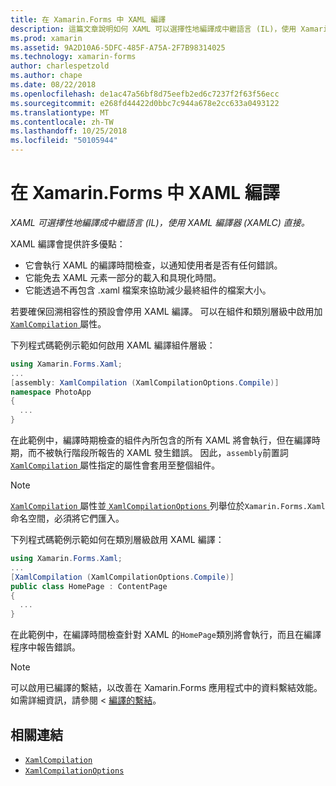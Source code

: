 ```yaml
---
title: 在 Xamarin.Forms 中 XAML 編譯
description: 這篇文章說明如何 XAML 可以選擇性地編譯成中繼語言 (IL)，使用 Xamarin.Forms XAML 編譯器 (XAMLC) 直接。
ms.prod: xamarin
ms.assetid: 9A2D10A6-5DFC-485F-A75A-2F7B98314025
ms.technology: xamarin-forms
author: charlespetzold
ms.author: chape
ms.date: 08/22/2018
ms.openlocfilehash: de1ac47a56bf8d75eefb2ed6c7237f2f63f56ecc
ms.sourcegitcommit: e268fd44422d0bbc7c944a678e2cc633a0493122
ms.translationtype: MT
ms.contentlocale: zh-TW
ms.lasthandoff: 10/25/2018
ms.locfileid: "50105944"
---
```

# <a name="xaml-compilation-in-xamarinforms"></a>在 Xamarin.Forms 中 XAML 編譯

_XAML 可選擇性地編譯成中繼語言 (IL)，使用 XAML 編譯器 (XAMLC) 直接。_

XAML 編譯會提供許多優點：

- 它會執行 XAML 的編譯時間檢查，以通知使用者是否有任何錯誤。
- 它能免去 XAML 元素一部分的載入和具現化時間。
- 它能透過不再包含 .xaml 檔案來協助減少最終組件的檔案大小。

若要確保回溯相容性的預設會停用 XAML 編譯。 可以在組件和類別層級中啟用加[ `XamlCompilation` ](xref:Xamarin.Forms.Xaml.XamlCompilationAttribute)屬性。

下列程式碼範例示範如何啟用 XAML 編譯組件層級：

```csharp
using Xamarin.Forms.Xaml;
...
[assembly: XamlCompilation (XamlCompilationOptions.Compile)]
namespace PhotoApp
{
  ...
}
```

在此範例中，編譯時期檢查的組件內所包含的所有 XAML 將會執行，但在編譯時期，而不被執行階段所報告的 XAML 發生錯誤。 因此，`assembly`前置詞[ `XamlCompilation` ](xref:Xamarin.Forms.Xaml.XamlCompilationAttribute)屬性指定的屬性會套用至整個組件。

> [!NOTE]
> [ `XamlCompilation` ](xref:Xamarin.Forms.Xaml.XamlCompilationAttribute)屬性並[ `XamlCompilationOptions` ](xref:Xamarin.Forms.Xaml.XamlCompilationOptions)列舉位於`Xamarin.Forms.Xaml`命名空間，必須將它們匯入。

下列程式碼範例示範如何在類別層級啟用 XAML 編譯：

```csharp
using Xamarin.Forms.Xaml;
...
[XamlCompilation (XamlCompilationOptions.Compile)]
public class HomePage : ContentPage
{
  ...
}
```

在此範例中，在編譯時間檢查針對 XAML 的`HomePage`類別將會執行，而且在編譯程序中報告錯誤。

> [!NOTE]
> 可以啟用已編譯的繫結，以改善在 Xamarin.Forms 應用程式中的資料繫結效能。 如需詳細資訊，請參閱 <<c0> [ 編譯的繫結](~/xamarin-forms/app-fundamentals/data-binding/compiled-bindings.md)。

## <a name="related-links"></a>相關連結

- [`XamlCompilation`](xref:Xamarin.Forms.Xaml.XamlCompilationAttribute)
- [`XamlCompilationOptions`](xref:Xamarin.Forms.Xaml.XamlCompilationOptions)
